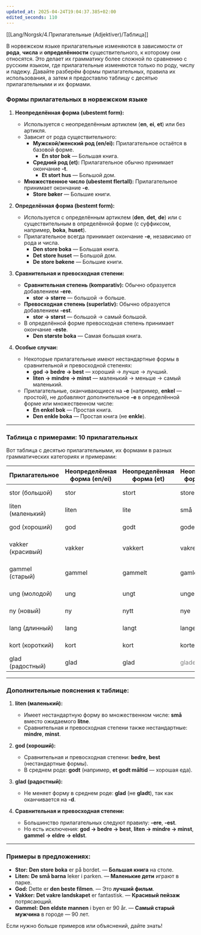 ```yaml
---
updated_at: 2025-04-24T19:04:37.385+02:00
edited_seconds: 110
---
```

[[Lang/Norgsk/4.Прилагательные (Adjektiver)/Таблица]]

В норвежском языке прилагательные изменяются в зависимости от **рода**, **числа** и **определённости** существительного, к которому они относятся. Это делает их грамматику более сложной по сравнению с русским языком, где прилагательные изменяются только по роду, числу и падежу. Давайте разберём формы прилагательных, правила их использования, а затем я предоставлю таблицу с десятью прилагательными и их формами.

### Формы прилагательных в норвежском языке

1. **Неопределённая форма (ubestemt form):**
   - Используется с неопределённым артиклем (**en**, **ei**, **et**) или без артикля.
   - Зависит от рода существительного:
     - **Мужской/женский род (en/ei):** Прилагательное остаётся в базовой форме.
       - **En stor bok** — Большая книга.
     - **Средний род (et):** Прилагательное обычно принимает окончание **-t**.
       - **Et stort hus** — Большой дом.
   - **Множественное число (ubestemt flertall):** Прилагательное принимает окончание **-e**.
       - **Store bøker** — Большие книги.

2. **Определённая форма (bestemt form):**
   - Используется с определённым артиклем (**den**, **det**, **de**) или с существительным в определённой форме (с суффиксом, например, **boka**, **huset**).
   - Прилагательное всегда принимает окончание **-e**, независимо от рода и числа.
     - **Den store boka** — Большая книга.
     - **Det store huset** — Большой дом.
     - **De store bøkene** — Большие книги.

3. **Сравнительная и превосходная степени:**
   - **Сравнительная степень (komparativ):** Обычно образуется добавлением **-ere**.
     - **stor → større** — большой → больше.
   - **Превосходная степень (superlativ):** Обычно образуется добавлением **-est**.
     - **stor → størst** — большой → самый большой.
   - В определённой форме превосходная степень принимает окончание **-este**.
     - **Den største boka** — Самая большая книга.

4. **Особые случаи:**
   - Некоторые прилагательные имеют нестандартные формы в сравнительной и превосходной степенях:
     - **god → bedre → best** — хороший → лучше → лучший.
     - **liten → mindre → minst** — маленький → меньше → самый маленький.
   - Прилагательные, оканчивающиеся на **-e** (например, **enkel** — простой), не добавляют дополнительное **-e** в определённой форме или множественном числе:
     - **En enkel bok** — Простая книга.
     - **Den enkle boka** — Простая книга (не **enkle**).

---

### Таблица с примерами: 10 прилагательных

Вот таблица с десятью прилагательными, их формами в разных грамматических категориях и примерами:

| Прилагательное    | Неопределённая форма (en/ei) | Неопределённая форма (et) | Неопределённая форма (мн. ч.)      | Определённая форма | Сравнительная степень | Превосходная степень | Пример (en/ei)   | Пример (et)         | Пример (мн. ч.) |
| ----------------- | ---------------------------- | ------------------------- | ---------------------------------- | ------------------ | --------------------- | -------------------- | ---------------- | ------------------- | --------------- |
| stor (большой)    | stor                         | stort                     | store                              | store              | større                | størst               | En stor bok      | Et stort hus        | Store bøker     |
| liten (маленький) | liten                        | lite                      | små                                | små                | mindre                | minst                | En liten gutt    | Et lite barn        | Små barn        |
| god (хороший)     | god                          | godt                      | gode                               | gode               | bedre                 | best                 | En god film      | Et godt måltid      | Gode filmer     |
| vakker (красивый) | vakker                       | vakkert                   | vakre                              | vakre              | vakrere               | vakrest              | Ei vakker blomst | Et vakkert landskap | Vakre blomster  |
| gammel (старый)   | gammel                       | gammelt                   | gamle                              | gamle              | eldre                 | eldst                | En gammel mann   | Et gammelt hus      | Gamle hus       |
| ung (молодой)     | ung                          | ungt                      | unge                               | unge               | yngre                 | yngst                | En ung kvinne    | Et ungt dyr         | Unge kvinner    |
| ny (новый)        | ny                           | nytt                      | nye                                | nye                | nyere                 | nyest                | En ny bil        | Et nytt bord        | Nye biler       |
| lang (длинный)    | lang                         | langt                     | lange                              | lange              | lengre                | lengst               | En lang vei      | Et langt tau        | Lange veier     |
| kort (короткий)   | kort                         | kort                      | korte                              | korte              | kortere               | kortest              | En kort historie | Et kort tau         | Korte historier |
| glad (радостный)  | glad                         | glad                      | <font color="#7f7f7f">glade</font> | glade              | gladere               | gladest              | En glad jente    | Et glad barn        | Glade barn      |

---

### Дополнительные пояснения к таблице:
1. **liten (маленький):**  
   - Имеет нестандартную форму во множественном числе: **små** вместо ожидаемого **litne**.  
   - Сравнительная и превосходная степени также нестандартные: **mindre**, **minst**.

2. **god (хороший):**  
   - Сравнительная и превосходная степени: **bedre**, **best** (нестандартные формы).  
   - В среднем роде: **godt** (например, **et godt måltid** — хорошая еда).

3. **glad (радостный):**  
   - Не меняет форму в среднем роде: **glad** (не **gladt**), так как оканчивается на **-d**.

4. **Сравнительная и превосходная степени:**  
   - Большинство прилагательных следуют правилу: **-ere**, **-est**.  
   - Но есть исключения: **god → bedre → best**, **liten → mindre → minst**, **gammel → eldre → eldst**.

---

### Примеры в предложениях:
- **Stor:** **Den store boka** er på bordet. — **Большая книга** на столе.  
- **Liten:** **De små barna** leker i parken. — **Маленькие дети** играют в парке.  
- **God:** Dette er **den beste filmen**. — Это **лучший фильм**.  
- **Vakker:** **Det vakre landskapet** er fantastisk. — **Красивый пейзаж** потрясающий.  
- **Gammel:** **Den eldste mannen** i byen er 90 år. — **Самый старый мужчина** в городе — 90 лет.

Если нужно больше примеров или объяснений, дайте знать!